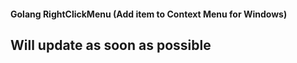 #### Golang RightClickMenu (Add item to Context Menu for Windows)

## Will update as soon as possible